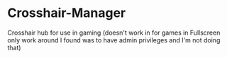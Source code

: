 # Crosshair-Manager
Crosshair hub for use in gaming (doesn't work in for games in Fullscreen only work around I found was to have admin privileges and I'm not doing that)
